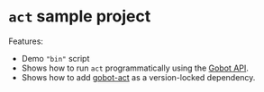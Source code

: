 # `act` sample project

Features:

- Demo `"bin"` script
- Shows how to run `act` programmatically using the [Gobot API](https://github.com/benallfree/gobot/tree/v1.0.0-alpha.26/docs/readme.md).
- Shows how to add [gobot-act](https://www.npmjs.com/package/gobot-act) as a version-locked dependency.
